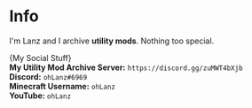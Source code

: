 # Info
I'm Lanz and I archive **utility mods**. Nothing too special.<br>

{My Social Stuff}<br>
**My Utility Mod Archive Server:** ``https://discord.gg/zuMWT4bXjb``<br>
**Discord:** ``ohLanz#6969``<br>
**Minecraft Username:** ``ohLanz``<br>
**YouTube:** ``ohLanz``<br>
